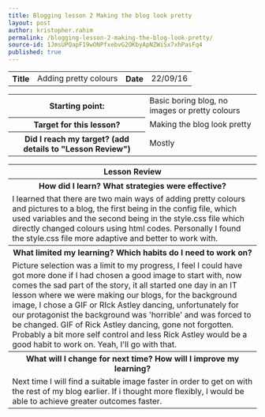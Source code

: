 ```yaml
---
title: Blogging lesson 2 Making the blog look pretty
layout: post
author: kristopher.rahim
permalink: /blogging-lesson-2-making-the-blog-look-pretty/
source-id: 1JmsUPQapF19wONPfxebvG2OKbyApNZWiSx7xhPasFq4
published: true
---
```

<table>
  <tr>
    <th>Title</th>
    <td>Adding pretty colours</td>
    <th>Date</th>
    <td>22/09/16</td>
  </tr>
</table>


<table>
  <tr>
    <th>Starting point:</th>
    <td>Basic boring blog, no images or pretty colours</td>
  </tr>
  <tr>
    <th>Target for this lesson?</th>
    <td>Making the blog look pretty</td>
  </tr>
  <tr>
    <th>Did I reach my target? 
(add details to "Lesson Review")</th>
    <td>Mostly</td>
  </tr>
</table>


<table>
  <tr>
    <th>Lesson Review</th>
  </tr>
  <tr>
    <th>How did I learn? What strategies were effective? </th>
  </tr>
  <tr>
    <td>I learned that there are two main ways of adding pretty colours and pictures to a blog, the first being in the config file, which used variables and the second being in the style.css file which directly changed colours using html codes. Personally I found the style.css file more adaptive and better to work with. </td>
  </tr>
  <tr>
    <th>What limited my learning? Which habits do I need to work on? </th>
  </tr>
  <tr>
    <td>Picture selection was a limit to my progress, I feel I could have got more done if I had chosen a good image to start with, now comes the sad part of the story, it all started one day in an IT lesson where we were making our blogs, for the background image, I chose a GIF or RIck Astley dancing, unfortunately for our protagonist the background was 'horrible' and was forced to be changed. GIF of Rick Astley dancing, gone not forgotten. Probably a bit more self control and less Rick Astley would be a good habit to work on. Yeah, I'll go with that. </td>
  </tr>
  <tr>
    <th>What will I change for next time? How will I improve my learning?</th>
  </tr>
  <tr>
    <td>Next time I will find a suitable image faster in order to get on with the rest of my blog earlier. If i thought more flexibly, I would be able to achieve greater outcomes faster.</td>
  </tr>
</table>


